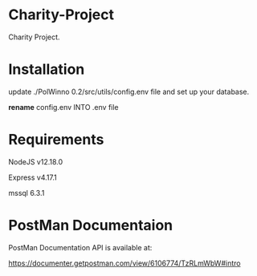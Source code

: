# Charity-Project
Charity Project.




# Installation

update ./PolWinno 0.2/src/utils/config.env file and set up your database.

**rename** config.env INTO .env file

# Requirements

NodeJS v12.18.0

Express v4.17.1

mssql 6.3.1


# PostMan Documentaion

PostMan Documentation API is available at:

https://documenter.getpostman.com/view/6106774/TzRLmWbW#intro
